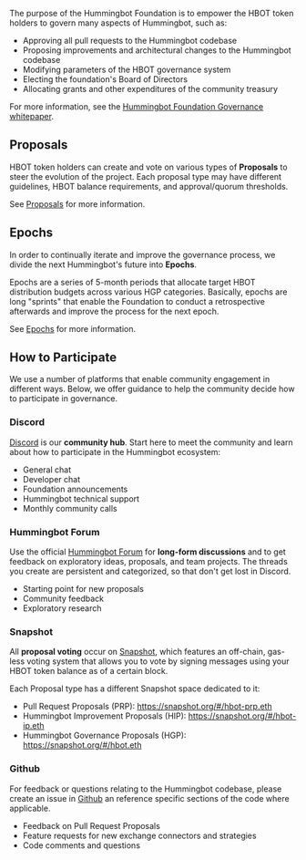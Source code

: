 The purpose of the Hummingbot Foundation is to empower the HBOT token holders to govern many aspects of Hummingbot, such as:

* Approving all pull requests to the Hummingbot codebase
* Proposing improvements and architectural changes to the Hummingbot codebase
* Modifying parameters of the HBOT governance system
* Electing the foundation's Board of Directors
* Allocating grants and other expenditures of the community treasury

For more information, see the [Hummingbot Foundation Governance whitepaper](whitepaper).

## Proposals

HBOT token holders can create and vote on various types of **Proposals** to steer the evolution of the project. Each proposal type may have different guidelines, HBOT balance requirements, and approval/quorum thresholds.

See [Proposals](proposals) for more information.

## Epochs

In order to continually iterate and improve the governance process, we divide the next Hummingbot's future into **Epochs**.

Epochs are a series of 5-month periods that allocate target HBOT distribution budgets across various HGP categories. Basically, epochs are long "sprints" that enable the Foundation to conduct a retrospective afterwards and improve the process for the next epoch.

See [Epochs](epochs) for more information.

## How to Participate

We use a number of platforms that enable community engagement in different ways. Below, we offer guidance to help the community decide how to participate in governance.

### Discord

[Discord](http://discord.hummingbot.io) is our **community hub**. Start here to meet the community and learn about how to participate in the Hummingbot ecosystem:

* General chat
* Developer chat
* Foundation announcements
* Hummingbot technical support
* Monthly community calls

### Hummingbot Forum

Use the official [Hummingbot Forum](https://forum.hummingbot.org/) for **long-form discussions** and to get feedback on exploratory ideas, proposals, and team projects. The threads you create are persistent and categorized, so that don't get lost in Discord.

* Starting point for new proposals
* Community feedback
* Exploratory research

### Snapshot

All **proposal voting** occur on [Snapshot](https://snapshot.org/), which features an off-chain, gas-less voting system that allows you to vote by signing messages using your HBOT token balance as of a certain block.

Each Proposal type has a different Snapshot space dedicated to it:

* Pull Request Proposals (PRP): <https://snapshot.org/#/hbot-prp.eth>
* Hummingbot Improvement Proposals (HIP): <https://snapshot.org/#/hbot-ip.eth>
* Hummingbot Governance Proposals (HGP): <https://snapshot.org/#/hbot.eth>

### Github

For feedback or questions relating to the Hummingbot codebase, please create an issue in [Github](https://github.com/hummingbot/hummingbot) an reference specific sections of the code where applicable.

* Feedback on Pull Request Proposals
* Feature requests for new exchange connectors and strategies
* Code comments and questions
